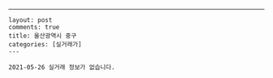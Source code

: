 ---
    layout: post
    comments: true
    title: 울산광역시 중구
    categories: [실거래가]
    ---

    2021-05-26 실거래 정보가 없습니다.

    